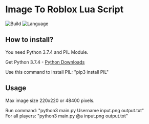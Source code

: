 # Image To Roblox Lua Script
![Build](https://img.shields.io/badge/Build-1.2-green)
![Language](https://img.shields.io/badge/Language-Python%203.7.4-orange)

## How to install?

You need Python 3.7.4 and PIL Module.

Get Python 3.7.4 - [Python Downloads](https://www.python.org/downloads/)

Use this command to install PIL: "pip3 install PIL"

## Usage

Max image size 220x220 or 48400 pixels.

Run command: "python3 main.py Username input.png output.txt"\
For all players: "python3 main.py @a input.png output.txt"
